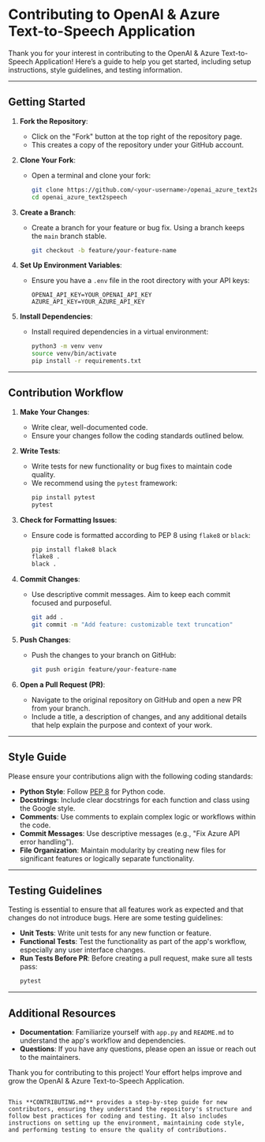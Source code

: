 # Contributing to OpenAI & Azure Text-to-Speech Application

Thank you for your interest in contributing to the OpenAI & Azure Text-to-Speech Application! Here’s a guide to help you get started, including setup instructions, style guidelines, and testing information.

---

## Getting Started

1. **Fork the Repository**:
   - Click on the "Fork" button at the top right of the repository page.
   - This creates a copy of the repository under your GitHub account.

2. **Clone Your Fork**:
   - Open a terminal and clone your fork:
     ```bash
     git clone https://github.com/<your-username>/openai_azure_text2speech.git
     cd openai_azure_text2speech
     ```

3. **Create a Branch**:
   - Create a branch for your feature or bug fix. Using a branch keeps the `main` branch stable.
     ```bash
     git checkout -b feature/your-feature-name
     ```

4. **Set Up Environment Variables**:
   - Ensure you have a `.env` file in the root directory with your API keys:
     ```plaintext
     OPENAI_API_KEY=YOUR_OPENAI_API_KEY
     AZURE_API_KEY=YOUR_AZURE_API_KEY
     ```

5. **Install Dependencies**:
   - Install required dependencies in a virtual environment:
     ```bash
     python3 -m venv venv
     source venv/bin/activate
     pip install -r requirements.txt
     ```

---

## Contribution Workflow

1. **Make Your Changes**:
   - Write clear, well-documented code.
   - Ensure your changes follow the coding standards outlined below.

2. **Write Tests**:
   - Write tests for new functionality or bug fixes to maintain code quality. 
   - We recommend using the `pytest` framework:
     ```bash
     pip install pytest
     pytest
     ```

3. **Check for Formatting Issues**:
   - Ensure code is formatted according to PEP 8 using `flake8` or `black`:
     ```bash
     pip install flake8 black
     flake8 .
     black .
     ```

4. **Commit Changes**:
   - Use descriptive commit messages. Aim to keep each commit focused and purposeful.
     ```bash
     git add .
     git commit -m "Add feature: customizable text truncation"
     ```

5. **Push Changes**:
   - Push the changes to your branch on GitHub:
     ```bash
     git push origin feature/your-feature-name
     ```

6. **Open a Pull Request (PR)**:
   - Navigate to the original repository on GitHub and open a new PR from your branch.
   - Include a title, a description of changes, and any additional details that help explain the purpose and context of your work.

---

## Style Guide

Please ensure your contributions align with the following coding standards:

- **Python Style**: Follow [PEP 8](https://www.python.org/dev/peps/pep-0008/) for Python code.
- **Docstrings**: Include clear docstrings for each function and class using the Google style.
- **Comments**: Use comments to explain complex logic or workflows within the code.
- **Commit Messages**: Use descriptive messages (e.g., "Fix Azure API error handling").
- **File Organization**: Maintain modularity by creating new files for significant features or logically separate functionality.

---

## Testing Guidelines

Testing is essential to ensure that all features work as expected and that changes do not introduce bugs. Here are some testing guidelines:

- **Unit Tests**: Write unit tests for any new function or feature.
- **Functional Tests**: Test the functionality as part of the app's workflow, especially any user interface changes.
- **Run Tests Before PR**: Before creating a pull request, make sure all tests pass:
  ```bash
  pytest
  ```

---

## Additional Resources

- **Documentation**: Familiarize yourself with `app.py` and `README.md` to understand the app's workflow and dependencies.
- **Questions**: If you have any questions, please open an issue or reach out to the maintainers.

Thank you for contributing to this project! Your effort helps improve and grow the OpenAI & Azure Text-to-Speech Application.
```

This **CONTRIBUTING.md** provides a step-by-step guide for new contributors, ensuring they understand the repository's structure and follow best practices for coding and testing. It also includes instructions on setting up the environment, maintaining code style, and performing testing to ensure the quality of contributions.